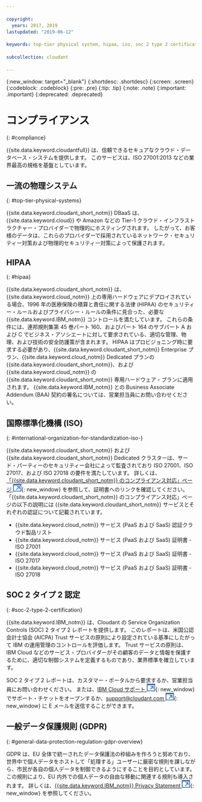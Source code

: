 ```yaml
---

copyright:
  years: 2017, 2019
lastupdated: "2019-06-12"

keywords: top-tier physical system, hipaa, iso, soc 2 type 2 certification, gdpr

subcollection: cloudant

---
```


{:new_window: target="_blank"}
{:shortdesc: .shortdesc}
{:screen: .screen}
{:codeblock: .codeblock}
{:pre: .pre}
{:tip: .tip}
{:note: .note}
{:important: .important}
{:deprecated: .deprecated}

<!-- Acrolinx: 2018-11-02 -->

# コンプライアンス
{: #compliance}

{{site.data.keyword.cloudantfull}} は、信頼できるセキュアなクラウド・データベース・システムを提供します。
このサービスは、ISO 27001:2013 などの業界最高の規格を基盤としています。

## 一流の物理システム
{: #top-tier-physical-systems}

{{site.data.keyword.cloudant_short_notm}} DBaaS は、{{site.data.keyword.cloud}} や Amazon などの
Tier-1 クラウド・インフラストラクチャー・プロバイダーで物理的にホスティングされます。
したがって、お客様のデータは、これらのプロバイダーで採用されているネットワーク・セキュリティー対策および物理的セキュリティー対策によって保護されます。

## HIPAA
{: #hipaa}

{{site.data.keyword.cloudant_short_notm}} は、{{site.data.keyword.cloud_notm}} 上の専用ハードウェアにデプロイされている場合、1996 年の医療保険の積算と責任に関する法律 (HIPAA) のセキュリティー・ルールおよびプライバシー・ルールの条件に見合った、必要な {{site.data.keyword.IBM_notm}} コントロールを満たしています。 これらの条件には、連邦規則集第 45 巻パート 160、およびパート 164 のサブパート A および C でビジネス・アソシエートに対して要求されている、適切な管理、物理、および技術の安全防護策が含まれます。 HIPAA はプロビジョニング時に要求する必要があり、{{site.data.keyword.cloudant_short_notm}} Enterprise プラン、{{site.data.keyword.cloud_notm}} Dedicated プランの {{site.data.keyword.cloudant_short_notm}}、および {{site.data.keyword.cloud_notm}} の {{site.data.keyword.cloudant_short_notm}} 専用ハードウェア・プランに適用されます。 {{site.data.keyword.IBM_notm}} との Business Associate Addendum (BAA) 契約の署名については、営業担当員にお問い合わせください。

## 国際標準化機構 (ISO)
{: #international-organization-for-standardization-iso-}

{{site.data.keyword.cloudant_short_notm}} および {{site.data.keyword.cloudant_short_notm}} Dedicated クラスターは、サード・パーティーのセキュリティー会社によって監査されており ISO 27001、ISO 27017、および ISO 27018 の要件を満たしています。 詳しくは、[「{{site.data.keyword.cloudant_short_notm}} のコンプライアンス対応」ページ ![外部リンク・アイコン](../images/launch-glyph.svg "外部リンク・アイコン")]( https://www.ibm.com/cloud/compliance){: new_window} を参照して、証明書へのリンクを確認してください。「{{site.data.keyword.cloudant_short_notm}} のコンプライアンス対応」ページの以下の説明には {{site.data.keyword.cloudant_short_notm}} サービスとそれぞれの認証について記載されています。
 
- {{site.data.keyword.cloud_notm}} サービス (PaaS および SaaS) 認証クラウド製品リスト
- {{site.data.keyword.cloud_notm}} サービス (PaaS および SaaS) 証明書 - ISO 27001
- {{site.data.keyword.cloud_notm}} サービス (PaaS および SaaS) 証明書 - ISO 27017
- {{site.data.keyword.cloud_notm}} サービス (PaaS および SaaS) 証明書 - ISO 27018

## SOC 2 タイプ 2 認定
{: #soc-2-type-2-certification}

{{site.data.keyword.IBM_notm}} は、Cloudant の Service Organization Controls (SOC) 2 タイプ 2 レポートを提供します。 このレポートは、米国公認会計士協会 (AICPA) Trust サービスの原則により設定されている基準にしたがって IBM の運用管理のコントロールを評価します。 
Trust サービスの原則は、IBM Cloud などのサービス・プロバイダーがその顧客のデータと情報を保護するために、適切な制御システムを定義するものであり、業界標準を確立しています。

SOC 2 タイプ 2 レポートは、カスタマー・ポータルから要求するか、営業担当員にお問い合わせください。 または、[IBM Cloud サポート ![外部リンク・アイコン](../images/launch-glyph.svg "外部リンク・アイコン")](https://www.ibm.com/cloud/support){: new_window} でサポート・チケットをオープンするか、[support@cloudant.com ![外部リンク・アイコン](../images/launch-glyph.svg "外部リンク・アイコン")](mailto:support@cloudant.com){: new_window} に E メールを送信することができます。

## 一般データ保護規則 (GDPR)
{: #general-data-protection-regulation-gdpr-overview}

GDPR は、EU 全体で統一されたデータ保護法の枠組みを作ろうと努めており、世界中で個人データをホストして「処理する」ユーザーに厳密な規則を課しながら、市民が各自の個人データを制御できるようにすることを目的としています。 この規則により、EU 内外での個人データの自由な移動に関連する規則も導入されます。 詳しくは、[{{site.data.keyword.IBM_notm}} Privacy Statement ![外部リンク・アイコン](../images/launch-glyph.svg "外部リンク・アイコン")](https://www.ibm.com/privacy/){: new_window} を参照してください。
